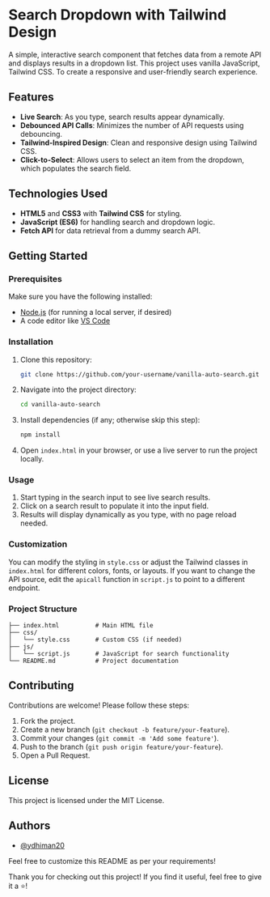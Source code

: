

# Search Dropdown with Tailwind Design

A simple, interactive search component that fetches data from a remote API and displays results in a dropdown list. This project uses vanilla JavaScript, Tailwind CSS. To create a responsive and user-friendly search experience.


## Features

- **Live Search**: As you type, search results appear dynamically.
- **Debounced API Calls**: Minimizes the number of API requests using debouncing.
- **Tailwind-Inspired Design**: Clean and responsive design using Tailwind CSS.
- **Click-to-Select**: Allows users to select an item from the dropdown, which populates the search field.

## Technologies Used

- **HTML5** and **CSS3** with **Tailwind CSS** for styling.
- **JavaScript (ES6)** for handling search and dropdown logic.
- **Fetch API** for data retrieval from a dummy search API.

## Getting Started

### Prerequisites

Make sure you have the following installed:
- [Node.js](https://nodejs.org/) (for running a local server, if desired)
- A code editor like [VS Code](https://code.visualstudio.com/)

### Installation

1. Clone this repository:

   ```bash
   git clone https://github.com/your-username/vanilla-auto-search.git
   ```

2. Navigate into the project directory:

   ```bash
   cd vanilla-auto-search
   ```

3. Install dependencies (if any; otherwise skip this step):

   ```bash
   npm install
   ```

4. Open `index.html` in your browser, or use a live server to run the project locally.

### Usage

1. Start typing in the search input to see live search results.
2. Click on a search result to populate it into the input field.
3. Results will display dynamically as you type, with no page reload needed.

### Customization

You can modify the styling in `style.css` or adjust the Tailwind classes in `index.html` for different colors, fonts, or layouts. If you want to change the API source, edit the `apicall` function in `script.js` to point to a different endpoint.

### Project Structure

```
├── index.html          # Main HTML file
├── css/
│   └── style.css       # Custom CSS (if needed)
├── js/
│   └── script.js       # JavaScript for search functionality
└── README.md           # Project documentation
```

## Contributing

Contributions are welcome! Please follow these steps:

1. Fork the project.
2. Create a new branch (`git checkout -b feature/your-feature`).
3. Commit your changes (`git commit -m 'Add some feature'`).
4. Push to the branch (`git push origin feature/your-feature`).
5. Open a Pull Request.

## License
This project is licensed under the MIT License.

## Authors
- [@ydhiman20](https://www.github.com/ydhiman20)


Feel free to customize this README as per your requirements!

Thank you for checking out this project! If you find it useful, feel free to give it a ⭐️!

